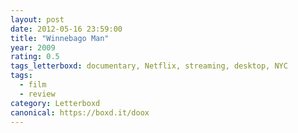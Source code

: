 ```yaml
---
layout: post 
date: 2012-05-16 23:59:00
title: "Winnebago Man"
year: 2009
rating: 0.5
tags_letterboxd: documentary, Netflix, streaming, desktop, NYC
tags:
  - film
  - review
category: Letterboxd
canonical: https://boxd.it/doox
---
```

